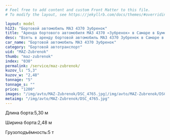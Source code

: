 ```yaml
---
# Feel free to add content and custom Front Matter to this file.
# To modify the layout, see https://jekyllrb.com/docs/themes/#overriding-theme-defaults

layout: model
h123: "Бортовой автомобиль МАЗ 4370 Зубренок"
title: "Аренда бортового автомобиля МАЗ 4370 «Зубренок» в Самаре в Бумеранг-АвтоТранс"
desc: "Взять в аренду бортовой автомобиль МАЗ 4370 Зубренок в Самаре в Бумеранг-АвтоТранс"
car_name: "Бортовой автомобиль МАЗ 4370 Зубренок"
category: "Бортовой автотранспорт"
uid: "MAZ-Zubrenok"
thumb: "maz-zubrenok"
index: "030"
permalink: /service/maz-zubrenok/
kuzov_l: "5,3"
kuzov_w: "2,48"
tonnage: "5"
tonnage_s: ""
price: "1200"
images: "/img/avto/MAZ-Zubrenok/DSC_4765.jpg|/img/avto/MAZ-Zubrenok/DSC_4767.jpg"
metaimg: "/img/avto/MAZ-Zubrenok/DSC_4765.jpg"
---
```


<span>Длина борта:</span><span>5,30 м</span>

<span>Ширина борта:</span><span>2,48 м</span>

<span>Грузоподъёмность:</span><span>5 т</span>
